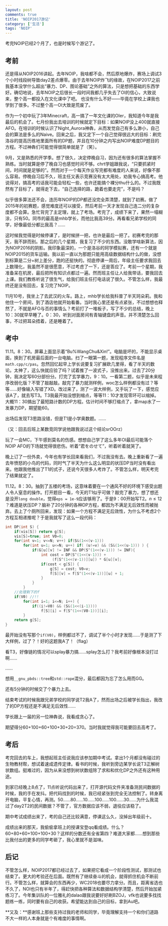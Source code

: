 ```yaml
---
layout: post
comments: true
title: 'NOIP2017游记'
category: ['生活']
tags: 'NOIP'
---
```




考完NOIP已经2个月了，也是时候写个游记了。

<!--more-->

## 考前

还是得从NOIP2016讲起。去年NOIP，我啥都不会，然后原地爆炸，赛场上调试3个小时线段树导致day2差点爆零。由于去年NOIP炸飞的缘故，在NOIP2017之前我基本没学什么超出“暴力、DP、图论基础”之外的算法，只是想把基础的东西学好。确切地说，去年NOIP之后很长一段时间我都几乎失去了OI的信心，大致说来，整个高一都投入在文化课中了吧。 也没有什么不好——毕竟在学校上课我也学到了很多。不过整个高一OI大致是荒废了。

作为一个初中玩了3年Minecraft，高一搞了一年文化课的OIer，我知道今年是我最后的机会了。七月份我出去培训的时候就定下目标：如果NOIP没上400就直接AFO。在培训的时候认识了Night_Aurora神犇，从而发觉自己有多么渺小，自己会的算法是多么的Naive。回来之后，我又定下一个自己觉得很远大的目标：刷完洛谷的提高历练地里面所有的DP题，并且在10分钟之内写出NOIP难度DP题目的方程。不过神犇们可能觉得很简单就是了（笑）。

9月，又是熟悉的开学季。想了很久，决定停晚自习，因为还有很多的算法掌握不熟练。当时就算是停了晚自习也感觉时间不够。chrt学姐跟我说，“只要抓紧时间，时间就是足够的”。然而对于一个每天作业写完都有难度的人来说，好像不那么容易。停晚自习后不久，班主任又表示竞赛没有太大用处，劝我专心搞高考。他说得对，搞高考的话我可能会轻松一些，也许还能搞个裸分thu什么的。不过我既然有了目标了，就得走下去，“自己选择的路，跪着也要走完”，不是吗？

似乎很多算法还不会，连历年NOIP的DP都还没完全弄清楚，就到了初赛。做了2015年的初赛题，感觉难度还可以接受，然后考前一天才发现自己连二分的复杂度都不会算。急忙背完了主定理，就上了考场。考完了，成绩下来了，果然一塌糊涂，只有50。同市的最高是mhb学长，而他比我高39分。再看看兄弟学校的同学，好像最低分都比我高？……

这时候我觉得是时候停课了，是时候拼一把，也许是最后一把了。初赛考完的那天，我不辞而别。那之后的几个星期，我复习了不少的东西。没敢学啥新算法，因为NOIP2016的阴影。我印象最深的，一个是洛谷的珂学模拟赛，还有一个就是NOIP2015的货车运输。我以前一直以为那题只能用高级数据结构什么的做，没想到标算是二分+树上差分，跑的还挺快的。彻底停课一周后，年级主任要求我回去上数理化，我虽然不是很愿意，不过考虑了一下，还是答应了。考前一个星期，我准备呆在机房，最后把所有知识点都过一遍。然而班主任让人给我带话，要我回去上课。我们教练听说了很生气，给我们班主任打电话说了很久。不管怎么样，我最终还是没有回去，复习完了NOIP。

11月10号，我坐上了去武汉的火车。路上，mhb学长给我科普了半天珂朵莉。我和他住一个房间，到了酒店他就开始看番。当时我心里还是有点紧张，不过想想也释然了，不就是AFO与否的事情么？考前打了一堆板子，写了不少的总结，晚上10：30就早早睡了。0：30，听到对面房间有青轴键盘的声音。并不清楚怎么回事，不过把耳朵捂着，还是睡着了。

## 考中

11.11。8：30。屏幕上面显示着“Bu%WangChu&Xin!”。电脑是坏的，不能显示桌面，换到了机房最后面的一台电脑。扫了一眼第一题，发现程序文件名是`math.cpp/c/pas`。忽然回忆起早上学长说要复习扩展欧几里得，看了半天的数论。太神了，这么快就应验了吗？试着推了一波式子，没推出来。过去了20分钟，我决定写60分部份分。打完了玄学暴力，9：10。一看第二题，似乎是未来程序改弱化版？不管了敲敲敲。敲完了暴力就测样例，woc怎么样例都没有过？等等……好像输入写错了XD。改过来了，测了一波大样例，又手玩了一下，感觉应该A了，就去写T3。T3我最开始没想到缩点，等等11：10才发现零环可以缩掉。大概11：30搞出了最短路计数的DP方程。估计时间不够打缩点了，拿map水了一发暴力DP，期望能60。

出场后发现T3思路没错，但是T1是小学奥数题。……

（又：回去后班上某数竞同学说他跟我说过这个结论srOOrz）

玩了一会MC，下午感到莫名的伤感。想想自己学了这么多年OI最后可能落个NOIP AFO的下场就觉得很悲伤。听着“君をのせて”，听着听着就哭了。

晚上订了一份外卖，今年也有学长回来看我们，不过我没有去。晚上重新看了一遍去年愤怒的小鸟的代码，同时气了半天为什么这么明显的状压DP当时没有看出来。他跟我他推出了T1的式子，还说今天很多人考炸了。不管怎么样，明天考完了结果就定了。

11.12。8：30。抽到了五楼的考场，这意味着要在一个通风不好的环境下感受出题人令人窒息的操作。打开题目一看，今天的T1似乎可做？敲完了暴力，想了想还是没开`long double`，觉得`eps = 1e-9`应该够用了。于是9：00开始写T2。$n \leq 12$ ？难道是状压DP？脑补了20分钟的各种DP方程，都因为不满足无后效性而被抛弃。去上了个厕所回来，发现：如果一个方程不满足无后效性，为什么不考虑2个方程互相递推呢？于是我就写了这么一段代码：

```cpp
int DP(int S) {
    if(vis[S]) return g[S];
    vis[S]=true; int V0=0;
    for(int v=1; v<=N; v++) if(S&(1<<(v-1)))
        for(int u=1; u<=N; u++) if( (u!=v) && (S&(1<<(u-1))) ) {
            if(G[u][v] != INF && DP(S^(1<<(v-1))) != INF){
                int cost = DP(S^(1<<(v-1))) +
                     (f[S^(1<<(v-1))][u]) * G[u][v];
                if(cost < g[S]) {
                    g[S] = cost; V0=v;
                    f[S][v] = f[S^(1<<(v-1))][u] + 1;
                }
            }
        }
    //处理剩下的f  
    if(V0) //!!
        for(int i=1; i<=N; i++) {
            if((i!=V0) && (S&(1<<(i-1)))) 
                f[S][i] = f[S^(1<<(V0-1))][i];
        }
    return g[S];
}
```

最开始没有写那个`if(V0)`，样例都过不了，调试了半个小时才发现……于是测了下大样例，过了？！好的这题我A了！（flag）

看T3，好像链的情况可以splay暴力搞……splay怎么打？我考前好像根本没打过啊……

……

想用`__gnu_pbds::tree`和`std::rope`混分，最后都因为忘了怎么用而GG。

还有5分钟的时候交了个暴力上去。

结束考试的时候我跟兄弟学校的同学说T2我A了，然而出场之后被学长指出，我改了的DP方程还是不满足无后效性……

学长跟上一届的另一位神犇说，我看成贪心了。



期望得分60+100+60+100+30+20=370。当时我就觉得我可能要回去高考了。



## 考后

考完回去的车上，我想起班主任说我应该参加期中考试。拿出1个月都没有碰过的生物教材帮，想试着速成遗传定律。看书的时候，我听到旁边某学长说T3正解树状数组。挺难过的，因为从来没想到树状数组除了求和和优化DP之外还有这种用途。

到家已经晚上8点了，11点听说代码出来了，打开源代码文件夹准备测民间数据的时候，我的手在发抖。把代码找到的时候，我已经紧张到完全无法控制了。转身离开电脑，平复心情，再测。50……80……10……100……100……30……为什么我混过了day2T2的民间数据？不管了，官方数据应该不弱，退役应该稳了。

期中考试成绩出来了，考的自己还比较满意，停课这么久，没掉出年级前十。

成绩出来的那天，我偷偷拿班上的授课宝登qq看成绩。什么？60+80+60+100+100+30？这样的分数还有全省第四？难道大家都……想到那些比我付出的更多的同学考砸了，我心里就不是滋味。

## 后记

不管怎么样，NOIP2017都已经过去了，如果把它看成一个阶段性测试，那测试也结束了。更大的考验还在后面。既然有了继续奋斗的机会，就得抓住机会不断前行。不管怎么样，就算会的东西再少，WC2018也要尽力拿分。而且，距离省选也不久了，NOI也只有半年了，得赶快把各种算法和数据结构学清楚，然后开始加紧练习了。今年集训队的一位雅礼的dalao跟我说要好好刷BZOJ，vfk也说要多找找题练一练，同时要有自己的收获。希望能达到自己的目标，拿到Au吧。

**又及：**感谢班上那些支持过我的老师和同学，毕竟理解支持一个和你们道路不大一样的人本身就是个有难度的事情啊。
